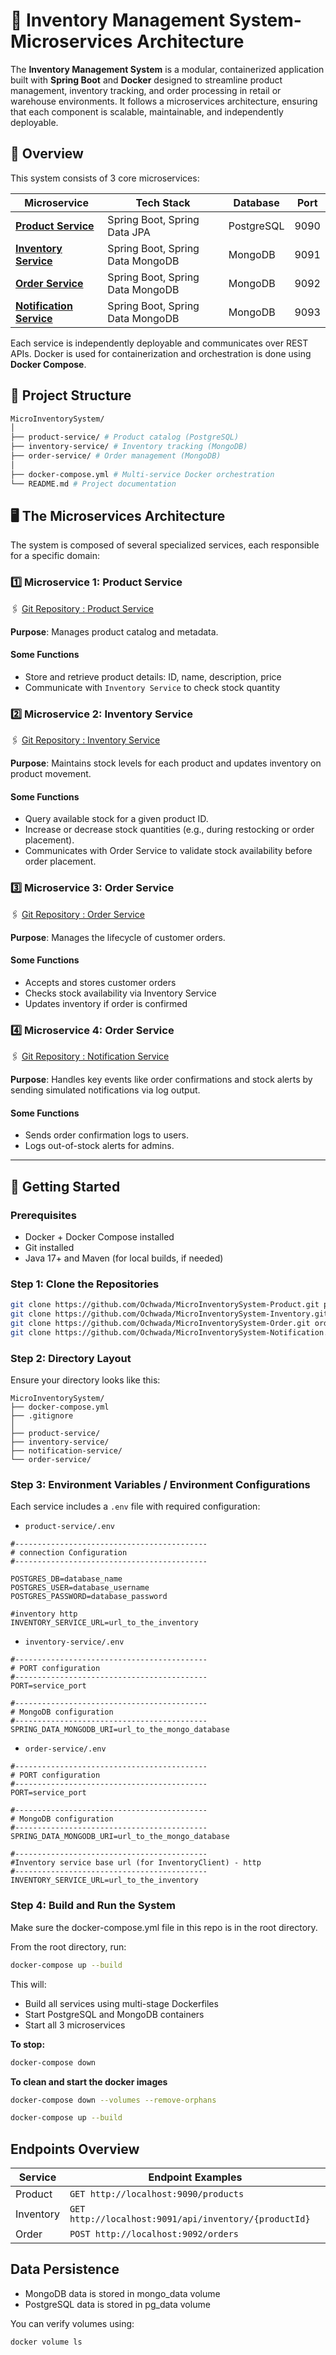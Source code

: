 # 🛒 Inventory Management System-Microservices Architecture
The **Inventory Management System** is a modular, containerized application built with **Spring Boot** and **Docker**
designed to streamline product management, inventory tracking, and order processing in retail or warehouse environments.
It follows a microservices architecture, ensuring that each component is scalable, maintainable, and independently deployable.

## 📌 Overview

This system consists of 3 core microservices:

| Microservice                                                                             | Tech Stack                       | Database   | Port |
|------------------------------------------------------------------------------------------|----------------------------------|------------|------|
| [**Product Service**](https://github.com/Ochwada/MicroInventorySystem-Product)           | Spring Boot, Spring Data JPA     | PostgreSQL | 9090 |
| [**Inventory Service**](https://github.com/Ochwada/MicroInventorySystem-Inventory)       | Spring Boot, Spring Data MongoDB | MongoDB    | 9091 |
| [**Order Service**](https://github.com/Ochwada/MicroInventorySystem-Order)               | Spring Boot, Spring Data MongoDB | MongoDB    | 9092 |
| [**Notification Service**](https://github.com/Ochwada/MicroInventorySystem-Notification) | Spring Boot, Spring Data MongoDB | MongoDB    | 9093 |

Each service is independently deployable and communicates over REST APIs. Docker is used for containerization and 
orchestration is done using **Docker Compose**.

## 📁 Project Structure
``` bash
MicroInventorySystem/
│
├── product-service/ # Product catalog (PostgreSQL)
├── inventory-service/ # Inventory tracking (MongoDB)
├── order-service/ # Order management (MongoDB)
│
├── docker-compose.yml # Multi-service Docker orchestration
└── README.md # Project documentation

```

## 🖥️ The Microservices Architecture
The system is composed of several specialized services, each responsible for a specific domain:

### 1️⃣ Microservice 1: Product Service

🖇️ [Git Repository : Product Service](https://github.com/Ochwada/MicroInventorySystem-Product)

**Purpose**: Manages product catalog and metadata.

#### Some Functions

- Store and retrieve product details: ID, name, description, price
- Communicate with `Inventory Service` to check stock quantity


### 2️⃣ Microservice 2: Inventory Service

🖇️ [Git Repository : Inventory Service](https://github.com/Ochwada/MicroInventorySystem-Inventory)

**Purpose**: Maintains stock levels for each product and updates inventory on product movement.

#### Some Functions

- Query available stock for a given product ID.
- Increase or decrease stock quantities (e.g., during restocking or order placement).
- Communicates with Order Service to validate stock availability before order placement.


### 3️⃣ Microservice 3: Order  Service

🖇️ [Git Repository : Order Service](https://github.com/Ochwada/MicroInventorySystem-Order)

**Purpose**: Manages the lifecycle of customer orders.

#### Some Functions

- Accepts and stores customer orders
- Checks stock availability via Inventory Service
- Updates inventory if order is confirmed

###  4️⃣ Microservice 4: Order  Service

🖇️ [Git Repository : Notification Service](https://github.com/Ochwada/MicroInventorySystem-Notification)

**Purpose**: Handles key events like order confirmations and stock alerts by sending simulated notifications via log output.

#### Some Functions

- Sends order confirmation logs to users. 
- Logs out-of-stock alerts for admins.

---

## 🚀 Getting Started

### Prerequisites
- Docker + Docker Compose installed
- Git installed
- Java 17+ and Maven (for local builds, if needed)

### Step 1: Clone the Repositories

```bash 
git clone https://github.com/Ochwada/MicroInventorySystem-Product.git product-service
git clone https://github.com/Ochwada/MicroInventorySystem-Inventory.git inventory-service
git clone https://github.com/Ochwada/MicroInventorySystem-Order.git order-service
git clone https://github.com/Ochwada/MicroInventorySystem-Notification.git notification-service
```

### Step 2: Directory Layout
Ensure your directory looks like this:

```
MicroInventorySystem/
├── docker-compose.yml
├── .gitignore
│
├── product-service/
├── inventory-service/
├── notification-service/
└── order-service/
```

### Step 3: Environment Variables / Environment Configurations
Each service includes a `.env` file with required configuration:


- `product-service/.env`
```.dotenv
#-------------------------------------------
# connection Configuration
#-------------------------------------------

POSTGRES_DB=database_name
POSTGRES_USER=database_username
POSTGRES_PASSWORD=database_password

#inventory http
INVENTORY_SERVICE_URL=url_to_the_inventory
```


- `inventory-service/.env`
```.dotenv
#-------------------------------------------
# PORT configuration
#-------------------------------------------
PORT=service_port

#-------------------------------------------
# MongoDB configuration
#-------------------------------------------
SPRING_DATA_MONGODB_URI=url_to_the_mongo_database

```


- `order-service/.env`
```.dotenv
#-------------------------------------------
# PORT configuration
#-------------------------------------------
PORT=service_port

#-------------------------------------------
# MongoDB configuration
#-------------------------------------------
SPRING_DATA_MONGODB_URI=url_to_the_mongo_database

#-------------------------------------------
#Inventory service base url (for InventoryClient) - http
#-------------------------------------------
INVENTORY_SERVICE_URL=url_to_the_inventory
```
### Step 4: Build and Run the System
Make sure the docker-compose.yml file in this repo is in the root directory. 

From the root directory, run:
```bash
docker-compose up --build
```
This will:

- Build all services using multi-stage Dockerfiles 
- Start PostgreSQL and MongoDB containers 
- Start all 3 microservices

**To stop:**
```bash
docker-compose down
```

**To clean and start the docker images**
```bash
docker-compose down --volumes --remove-orphans 

docker-compose up --build
```
## Endpoints Overview
| Service   | Endpoint Examples                                     |
|-----------|-------------------------------------------------------|
| Product   | `GET http://localhost:9090/products`                  |
| Inventory | `GET http://localhost:9091/api/inventory/{productId}` |
| Order     | `POST http://localhost:9092/orders`                   |

## Data Persistence

- MongoDB data is stored in mongo_data volume 
- PostgreSQL data is stored in pg_data volume

You can verify volumes using:
```bash
docker volume ls

```
